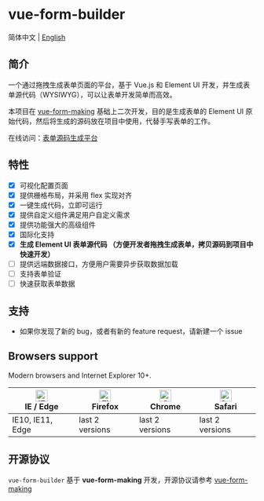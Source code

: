 # vue-form-builder

简体中文 | [English](./README.en.md)

## 简介

一个通过拖拽生成表单页面的平台，基于 Vue.js 和 Element UI 开发，并生成表单源代码（WYSIWYG），可以让表单开发简单而高效。

本项目在 [vue-form-making](https://github.com/GavinZhuLei/vue-form-making) 基础上二次开发，目的是生成表单的 Element UI 原始代码，然后将生成的源码放在项目中使用，代替手写表单的工作。

在线访问：[表单源码生成平台](https://giscafer.github.io/vue-form-builder)

## 特性

- [x] 可视化配置页面
- [x] 提供栅格布局，并采用 flex 实现对齐
- [x] 一键生成代码，立即可运行
- [x] 提供自定义组件满足用户自定义需求
- [x] 提供功能强大的高级组件
- [x] 国际化支持
- [x] **生成 Element UI 表单源代码 （方便开发者拖拽生成表单，拷贝源码到项目中快速开发）**
- [ ] 提供远端数据接口，方便用户需要异步获取数据加载
- [ ] 支持表单验证
- [ ] 快速获取表单数据

## 支持

- 如果你发现了新的 bug，或者有新的 feature request，请新建一个 issue

## Browsers support

Modern browsers and Internet Explorer 10+.

| [<img src="https://raw.githubusercontent.com/alrra/browser-logos/master/src/edge/edge_48x48.png" alt="IE / Edge" width="24px" height="24px" />](https://godban.github.io/browsers-support-badges/)</br>IE / Edge | [<img src="https://raw.githubusercontent.com/alrra/browser-logos/master/src/firefox/firefox_48x48.png" alt="Firefox" width="24px" height="24px" />](https://godban.github.io/browsers-support-badges/)</br>Firefox | [<img src="https://raw.githubusercontent.com/alrra/browser-logos/master/src/chrome/chrome_48x48.png" alt="Chrome" width="24px" height="24px" />](https://godban.github.io/browsers-support-badges/)</br>Chrome | [<img src="https://raw.githubusercontent.com/alrra/browser-logos/master/src/safari/safari_48x48.png" alt="Safari" width="24px" height="24px" />](https://godban.github.io/browsers-support-badges/)</br>Safari |
| ---------------------------------------------------------------------------------------------------------------------------------------------------------------------------------------------------------------- | ------------------------------------------------------------------------------------------------------------------------------------------------------------------------------------------------------------------ | -------------------------------------------------------------------------------------------------------------------------------------------------------------------------------------------------------------- | -------------------------------------------------------------------------------------------------------------------------------------------------------------------------------------------------------------- |
| IE10, IE11, Edge                                                                                                                                                                                                 | last 2 versions                                                                                                                                                                                                    | last 2 versions                                                                                                                                                                                                | last 2 versions                                                                                                                                                                                                |

## 开源协议

`vue-form-builder` 基于 **vue-form-making** 开发，开源协议请参考 [vue-form-making](https://github.com/GavinZhuLei/vue-form-making)
